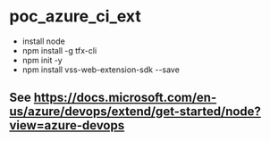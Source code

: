 # poc_azure_ci_ext

- install node
- npm install -g tfx-cli
- npm init -y
- npm install vss-web-extension-sdk --save



## See https://docs.microsoft.com/en-us/azure/devops/extend/get-started/node?view=azure-devops
